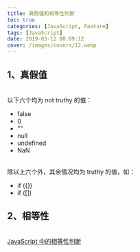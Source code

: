 ```yaml
---
title: 真假值和相等性判断
toc: true
categories: [JavaScript, Feature]
tags: [JavaScript]
date: 2019-03-12 08:09:12
cover: /images/covers/12.webp
---
```


<a name="OV0yy"></a>
## 1、真假值

<br />以下六个均为 not truthy 的值：

- false
- 0
- ""
- null
- undefined
- NaN


<br />除以上六个外，其余情况均为 truthy 的值，如：

- if ({})
- if ([])



<a name="zHcOB"></a>
## 2、相等性

<br />[JavaScript 中的相等性判断](https://developer.mozilla.org/zh-CN/docs/Web/JavaScript/Equality_comparisons_and_sameness)
